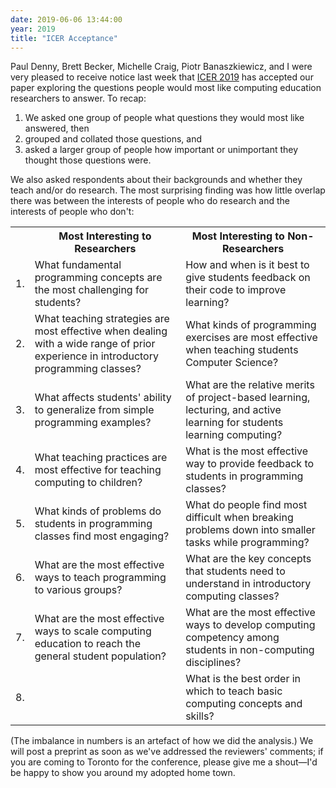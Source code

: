 ```yaml
---
date: 2019-06-06 13:44:00
year: 2019
title: "ICER Acceptance"
---
```


Paul Denny, Brett Becker, Michelle Craig, Piotr Banaszkiewicz, and I
were very pleased to receive notice last week
that [ICER 2019](https://icer.acm.org/)
has accepted our paper exploring
the questions people would most like computing education researchers to answer.
To recap:

1.  We asked one group of people what questions they would most like answered, then
2.  grouped and collated those questions, and
3.  asked a larger group of people how important or unimportant they thought those questions were.

We also asked respondents about their backgrounds and whether they teach and/or do research.
The most surprising finding was how little overlap there was between
the interests of people who do research and the interests of people who don't:

<table class="table table-striped">
  <tr>
    <th></th>
    <th>Most Interesting to Researchers</th>
    <th>Most Interesting to Non-Researchers</th>
  </tr>
  <tr>
    <td>1.</td>
    <td>What fundamental programming concepts are the most challenging for students?</td>
    <td>How and when is it best to give students feedback on their code to improve learning?</td>
  </tr>
  <tr>
    <td>2.</td>
    <td>What teaching strategies are most effective when dealing with a wide range of prior experience in introductory programming classes?</td>
    <td>What kinds of programming exercises are most effective when teaching students Computer Science?</td>
  </tr>
  <tr>
    <td>3.</td>
    <td>What affects students' ability to generalize from simple programming examples?</td>
    <td>What are the relative merits of project-based learning, lecturing, and active learning for students learning computing?</td>
  </tr>
  <tr>
    <td>4.</td>
    <td>What teaching practices are most effective for teaching computing to children?</td>
    <td>What is the most effective way to provide feedback to students in programming classes?</td>
  </tr>
  <tr>
    <td>5.</td>
    <td>What kinds of problems do students in programming classes find most engaging?    </td>
    <td>What do people find most difficult when breaking problems down into smaller tasks while programming?</td>
  </tr>
  <tr>
    <td>6.</td>
    <td>What are the most effective ways to teach programming to various groups?</td>
    <td>What are the key concepts that students need to understand in introductory computing classes?</td>
  </tr>
  <tr>
    <td>7.</td>
    <td>What are the most effective ways to scale computing education to reach the general student population?</td>
    <td>What are the most effective ways to develop computing competency among students in non-computing disciplines?</td>
  </tr>
  <tr>
    <td>8.</td>
    <td></td>
    <td>What is the best order in which to teach basic computing concepts and skills?</td>
  </tr>
</table>

(The imbalance in numbers is an artefact of how we did the analysis.)
We will post a preprint as soon as we've addressed the reviewers' comments;
if you are coming to Toronto for the conference,
please give me a shout—I'd be happy to show you around my adopted home town.
